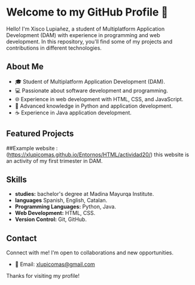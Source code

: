 # Welcome to my GitHub Profile 👋

Hello! I'm Xisco Lupiañez, a student of Multiplatform Application Development (DAM) with experience in programming and web development. In this repository, you'll find some of my projects and contributions in different technologies.

## About Me

- 🎓 Student of Multiplatform Application Development (DAM).
- 💻 Passionate about software development and programming.
- 🌐 Experience in web development with HTML, CSS, and JavaScript.
- 🐍 Advanced knowledge in Python and application development.
- ☕ Experience in Java application development.

## Featured Projects

##Example website :(https://xlupicomas.github.io/Entornos/HTML/actividad20/)
this website is an activity of my first trimester in DAM.

## Skills

- **studies:** bachelor's degree at Madina Mayurqa Institute.
- **languages** Spanish, English, Catalan.
- **Programming Languages:** Python, Java.
- **Web Development:** HTML, CSS.
- **Version Control:** Git, GitHub.

## Contact

Connect with me! I'm open to collaborations and new opportunities.

- 📧 Email: xlupicomas@gmail.com

Thanks for visiting my profile!
